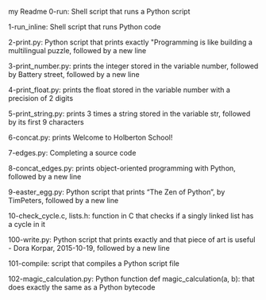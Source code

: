 my Readme
0-run: Shell script that runs a Python script

1-run_inline: Shell script that runs Python code

2-print.py: Python script that prints exactly "Programming is like building a multilingual puzzle, followed by a new line

3-print_number.py: prints the integer stored in the variable number, followed by Battery street, followed by a new line

4-print_float.py: prints the float stored in the variable number with a precision of 2 digits

5-print_string.py: prints 3 times a string stored in the variable str, followed by its first 9 characters

6-concat.py: prints Welcome to Holberton School!

7-edges.py: Completing a source code

8-concat_edges.py: prints object-oriented programming with Python, followed by a new line

9-easter_egg.py: Python script that prints “The Zen of Python”, by TimPeters, followed by a new line

10-check_cycle.c, lists.h: function in C that checks if a singly linked list has a cycle in it

100-write.py: Python script that prints exactly and that piece of art is useful - Dora Korpar, 2015-10-19, followed by a new line

101-compile: script that compiles a Python script file

102-magic_calculation.py: Python function def magic_calculation(a, b): that does exactly the same as a Python bytecode
